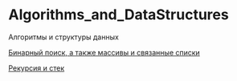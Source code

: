 # Algorithms_and_DataStructures
Алгоритмы и структуры данных

[Бинарный поиск, а также массивы и связанные списки](https://nbviewer.jupyter.org/github/AlexViPy/Algorithms_and_DataStructures/blob/main/binary_search.ipynb)

[Рекурсия и стек](https://nbviewer.jupyter.org/github/AlexViPy/Algorithms_and_DataStructures/blob/main/recursion.ipynb)
